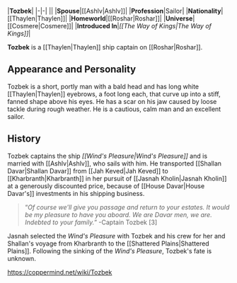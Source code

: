 |**Tozbek**|
|-|-|
||
|**Spouse**|[[Ashlv\|Ashlv]]|
|**Profession**|Sailor|
|**Nationality**|[[Thaylen\|Thaylen]]|
|**Homeworld**|[[Roshar\|Roshar]]|
|**Universe**|[[Cosmere\|Cosmere]]|
|**Introduced In**|*[[The Way of Kings\|The Way of Kings]]*|

**Tozbek** is a [[Thaylen\|Thaylen]] ship captain on [[Roshar\|Roshar]].

## Appearance and Personality
Tozbek is a short, portly man with a bald head and has long white [[Thaylen\|Thaylen]] eyebrows, a foot long each, that curve up into a stiff, fanned shape above his eyes. He has a scar on his jaw caused by loose tackle during rough weather. He is a cautious, calm man and an excellent sailor.

## History
Tozbek captains the ship *[[Wind's Pleasure\|Wind's Pleasure]]* and is married with [[Ashlv\|Ashlv]], who sails with him. He transported [[Shallan Davar\|Shallan Davar]] from [[Jah Keved\|Jah Keved]] to [[Kharbranth\|Kharbranth]] in her pursuit of [[Jasnah Kholin\|Jasnah Kholin]] at a generously discounted price, because of [[House Davar\|House Davar's]] investments in his shipping business.

>“*Of course we'll give you passage and return to your estates. It would be my pleasure to have you aboard. We are Davar men, we are. Indebted to your family.*”
\-Captain Tozbek [3]


Jasnah selected the *Wind's Pleasure* with Tozbek and his crew for her and Shallan's voyage from Kharbranth to the [[Shattered Plains\|Shattered Plains]]. Following the sinking of the *Wind's Pleasure*, Tozbek's fate is unknown.



https://coppermind.net/wiki/Tozbek